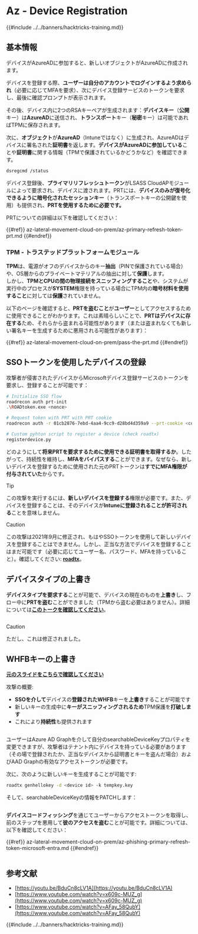 # Az - Device Registration

{{#include ../../banners/hacktricks-training.md}}

## 基本情報

デバイスがAzureADに参加すると、新しいオブジェクトがAzureADに作成されます。

デバイスを登録する際、**ユーザーは自分のアカウントでログインするよう求められ**（必要に応じてMFAを要求）、次にデバイス登録サービスのトークンを要求し、最後に確認プロンプトが表示されます。

その後、デバイス内に2つのRSAキーペアが生成されます：**デバイスキー**（**公開**キー）は**AzureAD**に送信され、**トランスポート**キー（**秘密**キー）は可能であればTPMに保存されます。

次に、**オブジェクト**が**AzureAD**（Intuneではなく）に生成され、AzureADはデバイスに署名された**証明書**を返します。**デバイスがAzureADに参加している**ことや**証明書**に関する情報（TPMで保護されているかどうかなど）を確認できます。
```bash
dsregcmd /status
```
デバイス登録後、**プライマリリフレッシュトークン**がLSASS CloudAPモジュールによって要求され、デバイスに渡されます。PRTには、**デバイスのみが復号化できるように暗号化されたセッションキー**（トランスポートキーの公開鍵を使用）も提供され、**PRTを使用するために必要です。**

PRTについての詳細は以下を確認してください：

{{#ref}}
az-lateral-movement-cloud-on-prem/az-primary-refresh-token-prt.md
{{#endref}}

### TPM - トラステッドプラットフォームモジュール

**TPM**は、電源がオフのデバイスからのキー**抽出**（PINで保護されている場合）や、OS層からのプライベートマテリアルの抽出に対して**保護**します。\
しかし、**TPMとCPUの間の物理接続をスニッフィングすること**や、システムが実行中のプロセスが**SYSTEM**権限を持っている場合にTPM内の**暗号材料を使用すること**に対しては**保護**されていません。

以下のページを確認すると、**PRTを盗むこと**が**ユーザー**としてアクセスするために使用できることがわかります。これは素晴らしいことで、**PRTはデバイスに存在する**ため、それらから盗まれる可能性があります（または盗まれなくても新しい署名キーを生成するために悪用される可能性があります）：

{{#ref}}
az-lateral-movement-cloud-on-prem/pass-the-prt.md
{{#endref}}

## SSOトークンを使用したデバイスの登録

攻撃者が侵害されたデバイスからMicrosoftデバイス登録サービスのトークンを要求し、登録することが可能です：
```bash
# Initialize SSO flow
roadrecon auth prt-init
.\ROADtoken.exe <nonce>

# Request token with PRT with PRT cookie
roadrecon auth -r 01cb2876-7ebd-4aa4-9cc9-d28bd4d359a9 --prt-cookie <cookie>

# Custom pyhton script to register a device (check roadtx)
registerdevice.py
```
どのようにして**将来PRTを要求するために使用できる証明書を取得するか**。したがって、持続性を維持し、**MFAをバイパスする**ことができます。なぜなら、新しいデバイスを登録するために使用された元のPRTトークンは**すでにMFA権限が付与されていた**からです。

> [!TIP]
> この攻撃を実行するには、**新しいデバイスを登録する**権限が必要です。また、デバイスを登録することは、そのデバイスが**Intuneに登録されることが許可される**ことを意味しません。

> [!CAUTION]
> この攻撃は2021年9月に修正され、もはやSSOトークンを使用して新しいデバイスを登録することはできません。しかし、正当な方法でデバイスを登録することはまだ可能です（必要に応じてユーザー名、パスワード、MFAを持っていること）。確認してください: [**roadtx**](https://github.com/carlospolop/hacktricks-cloud/blob/master/pentesting-cloud/azure-security/az-lateral-movement-cloud-on-prem/az-roadtx-authentication.md)。

## デバイスタイプの上書き

**デバイスタイプを要求する**ことが可能で、デバイスの現在のものを**上書き**し、フロー中に**PRTを盗む**ことができました（TPMから盗む必要はありません）。詳細については[**このトークを確認してください**](https://youtu.be/BduCn8cLV1A)。

<figure><img src="../../images/image (32).png" alt=""><figcaption></figcaption></figure>

> [!CAUTION]
> ただし、これは修正されました。

## WHFBキーの上書き

[**元のスライドをこちらで確認してください**](https://dirkjanm.io/assets/raw/Windows%20Hello%20from%20the%20other%20side_nsec_v1.0.pdf)

攻撃の概要:

- **SSOを介して**デバイスの**登録されたWHFB**キーを**上書き**することが可能です
- 新しいキーの生成中に**キーがスニッフィングされるため**TPM保護を**打破します**
- これにより**持続性**も提供されます

<figure><img src="../../images/image (34).png" alt=""><figcaption></figcaption></figure>

ユーザーはAzure AD Graphを介して自分のsearchableDeviceKeyプロパティを変更できますが、攻撃者はテナント内にデバイスを持っている必要があります（その場で登録されたか、正当なデバイスから証明書とキーを盗んだ場合）およびAAD Graphの有効なアクセストークンが必要です。

次に、次のように新しいキーを生成することが可能です:
```bash
roadtx genhellokey -d <device id> -k tempkey.key
```
そして、searchableDeviceKeyの情報をPATCHします：

<figure><img src="../../images/image (36).png" alt=""><figcaption></figcaption></figure>

**デバイスコードフィッシング**を通じてユーザーからアクセストークンを取得し、前のステップを悪用して**彼のアクセスを盗む**ことが可能です。詳細については、以下を確認してください：

{{#ref}}
az-lateral-movement-cloud-on-prem/az-phishing-primary-refresh-token-microsoft-entra.md
{{#endref}}

<figure><img src="../../images/image (37).png" alt=""><figcaption></figcaption></figure>

## 参考文献

- [https://youtu.be/BduCn8cLV1A](https://youtu.be/BduCn8cLV1A)
- [https://www.youtube.com/watch?v=x609c-MUZ_g](https://www.youtube.com/watch?v=x609c-MUZ_g)
- [https://www.youtube.com/watch?v=AFay_58QubY](https://www.youtube.com/watch?v=AFay_58QubY)

{{#include ../../banners/hacktricks-training.md}}
